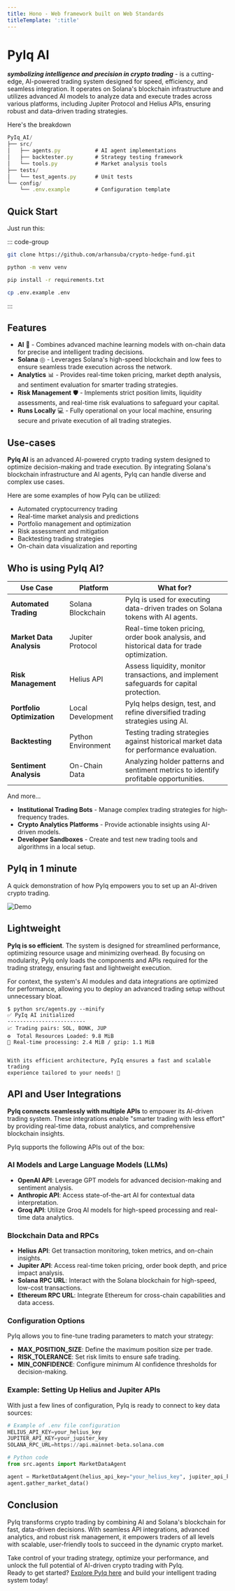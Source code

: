 ```yaml
---
title: Hono - Web framework built on Web Standards
titleTemplate: ':title'
---
```


# PyIq AI

***symbolizing intelligence and precision in crypto trading*** - is a cutting-edge, AI-powered trading system designed for speed, efficiency, and seamless integration.
It operates on Solana's blockchain infrastructure and utilizes advanced AI models to analyze data and execute trades across various platforms, including Jupiter Protocol and Helius APIs, ensuring robust and data-driven trading strategies.

Here's the breakdown

```ts twoslash
PyIq_AI/
├── src/
│   ├── agents.py           # AI agent implementations
│   ├── backtester.py       # Strategy testing framework
│   └── tools.py            # Market analysis tools
├── tests/
│   └── test_agents.py      # Unit tests
└── config/
    └── .env.example        # Configuration template
```

## Quick Start

Just run this:

::: code-group

```sh [git]
git clone https://github.com/arhansuba/crypto-hedge-fund.git
```

```sh [.py env]
python -m venv venv
```

```sh [.py]
pip install -r requirements.txt
```

```sh [.env]
cp .env.example .env
```

:::

## Features

- **AI** 🧠 - Combines advanced machine learning models with on-chain data for precise and intelligent trading decisions.
- **Solana** ◎ - Leverages Solana's high-speed blockchain and low fees to ensure seamless trade execution across the network.
- **Analytics** 📊 - Provides real-time token pricing, market depth analysis, and sentiment evaluation for smarter trading strategies.
- **Risk Management** 🛡 - Implements strict position limits, liquidity assessments, and real-time risk evaluations to safeguard your capital.
- **Runs Locally** 💻 - Fully operational on your local machine, ensuring secure and private execution of all trading strategies.

## Use-cases

**PyIq AI** is an advanced AI-powered crypto trading system designed to optimize decision-making and trade execution. By integrating Solana's blockchain infrastructure and AI agents, PyIq can handle diverse and complex use cases.  

Here are some examples of how PyIq can be utilized:

- Automated cryptocurrency trading
- Real-time market analysis and predictions
- Portfolio management and optimization
- Risk assessment and mitigation
- Backtesting trading strategies
- On-chain data visualization and reporting


## Who is using PyIq AI?

| Use Case                                                          | Platform               | What for?                                                                                 |
| ------------------------------------------------------------------ | ---------------------- | ----------------------------------------------------------------------------------------- |
| **Automated Trading**                                             | Solana Blockchain      | PyIq is used for executing data-driven trades on Solana tokens with AI agents.         |
| **Market Data Analysis**                                          | Jupiter Protocol       | Real-time token pricing, order book analysis, and historical data for trade optimization. |
| **Risk Management**                                               | Helius API             | Assess liquidity, monitor transactions, and implement safeguards for capital protection.  |
| **Portfolio Optimization**                                        | Local Development      | PyIq helps design, test, and refine diversified trading strategies using AI.           |
| **Backtesting**                                                   | Python Environment     | Testing trading strategies against historical market data for performance evaluation.     |
| **Sentiment Analysis**                                            | On-Chain Data          | Analyzing holder patterns and sentiment metrics to identify profitable opportunities.     |

And more...

- **Institutional Trading Bots** - Manage complex trading strategies for high-frequency trades.
- **Crypto Analytics Platforms** - Provide actionable insights using AI-driven models.
- **Developer Sandboxes** - Create and test new trading tools and algorithms in a local setup.



## PyIq in 1 minute

A quick demonstration of how PyIq empowers you to set up an AI-driven crypto trading.

![Demo](/images/sc.gif)


## Lightweight

**PyIq is so efficient**. The system is designed for streamlined performance, optimizing resource usage and minimizing overhead. By focusing on modularity, PyIq only loads the components and APIs required for the trading strategy, ensuring fast and lightweight execution.

For context, the system's AI modules and data integrations are optimized for performance, allowing you to deploy an advanced trading setup without unnecessary bloat.

```
$ python src/agents.py --minify
✅ PyIq AI initialized
-------------------------
📈 Trading pairs: SOL, BONK, JUP
⚙️  Total Resources Loaded: 9.8 MiB
🔄 Real-time processing: 2.4 MiB / gzip: 1.1 MiB


With its efficient architecture, PyIq ensures a fast and scalable trading 
experience tailored to your needs! 🚀
``` 

## API and User Integrations

**PyIq connects seamlessly with multiple APIs** to empower its AI-driven trading system. These integrations enable "smarter trading with less effort" by providing real-time data, robust analytics, and comprehensive blockchain insights.

PyIq supports the following APIs out of the box:

### AI Models and Large Language Models (LLMs)
- **OpenAI API**: Leverage GPT models for advanced decision-making and sentiment analysis.
- **Anthropic API**: Access state-of-the-art AI for contextual data interpretation.
- **Groq API**: Utilize Groq AI models for high-speed processing and real-time data analytics.

### Blockchain Data and RPCs
- **Helius API**: Get transaction monitoring, token metrics, and on-chain insights.
- **Jupiter API**: Access real-time token pricing, order book depth, and price impact analysis.
- **Solana RPC URL**: Interact with the Solana blockchain for high-speed, low-cost transactions.
- **Ethereum RPC URL**: Integrate Ethereum for cross-chain capabilities and data access.

### Configuration Options
PyIq allows you to fine-tune trading parameters to match your strategy:
- **MAX_POSITION_SIZE**: Define the maximum position size per trade.
- **RISK_TOLERANCE**: Set risk limits to ensure safe trading.
- **MIN_CONFIDENCE**: Configure minimum AI confidence thresholds for decision-making.

### Example: Setting Up Helius and Jupiter APIs
With just a few lines of configuration, PyIq is ready to connect to key data sources:

```python
# Example of .env file configuration
HELIUS_API_KEY=your_helius_key
JUPITER_API_KEY=your_jupiter_key
SOLANA_RPC_URL=https://api.mainnet-beta.solana.com

# Python code
from src.agents import MarketDataAgent

agent = MarketDataAgent(helius_api_key="your_helius_key", jupiter_api_key="your_jupiter_key")
agent.gather_market_data()
```
## Conclusion

PyIq transforms crypto trading by combining AI and Solana's blockchain for fast, data-driven decisions. With seamless API integrations, advanced analytics, and robust risk management, it empowers traders of all levels with scalable, user-friendly tools to succeed in the dynamic crypto market.

Take control of your trading strategy, optimize your performance, and unlock the full potential of AI-driven crypto trading with PyIq.  
Ready to get started? [Explore PyIq here](https://github.com/PyIq-ai/trading-system) and build your intelligent trading system today!
